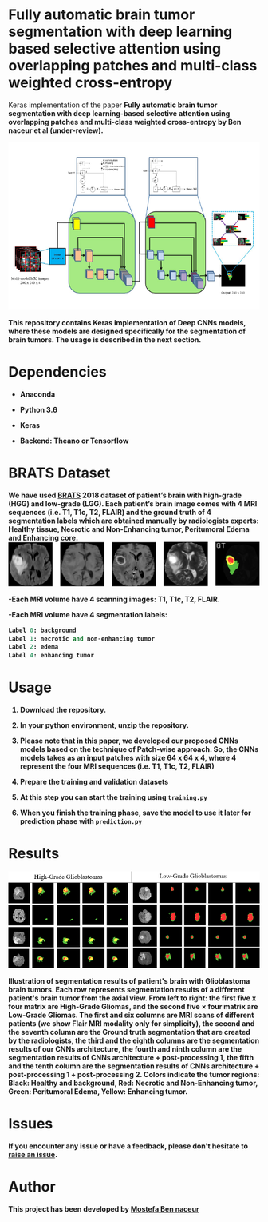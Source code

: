 # Fully automatic brain tumor segmentation with deep learning based selective attention using overlapping patches and multi-class weighted cross-entropy
Keras implementation of the paper <b>Fully automatic brain tumor segmentation with deep learning-based selective attention using overlapping patches and multi-class weighted cross-entropy<b> by  Ben naceur et al (under-review).

![The model architecture](https://github.com/MostefaBen/Fully-automatic-brain-tumor-segmentation-with-deep-learning-based-selective-attention/blob/master/image.png)


This repository contains Keras implementation of Deep CNNs models, where these models are designed specifically for the segmentation of brain tumors. The usage is described in the next section.

# Dependencies

- Anaconda

- Python 3.6 

- Keras

- Backend: Theano or Tensorflow

# BRATS Dataset

We have used [BRATS](https://www.med.upenn.edu/sbia/brats2018/data.html) 2018 dataset of patient’s brain with high-grade (HGG) and low-grade (LGG). Each patient’s brain image comes with 4 MRI sequences (i.e. T1, T1c, T2, FLAIR) and the ground truth
of 4 segmentation labels which are obtained manually by radiologists experts: Healthy tissue, Necrotic and
Non-Enhancing tumor, Peritumoral Edema and Enhancing core.
![4 MRI sequences](https://github.com/MostefaBen/Fully-automatic-brain-tumor-segmentation-with-deep-learning-based-selective-attention/blob/master/image_1.jpg)

-Each MRI volume have 4 scanning images: T1, T1c, T2, FLAIR.

-Each MRI volume have 4 segmentation labels:

```python
Label 0: background
Label 1: necrotic and non-enhancing tumor
Label 2: edema 
Label 4: enhancing tumor
```

# Usage

1. Download the repository.

2. In your python environment, unzip the repository.

3. Please note that in this paper, we developed our proposed CNNs models based on the technique of Patch-wise approach. So, the CNNs models takes as an input patches with size 64 x 64 x 4, where 4 represent the four MRI sequences (i.e. T1, T1c, T2, FLAIR)

4. Prepare the training and validation datasets

5. At this step you can start the training using  `training.py` 

6. When you finish the training phase, save the model to use it later for prediction phase with `prediction.py` 


# Results

![Results1](https://github.com/MostefaBen/Fully-automatic-brain-tumor-segmentation-with-deep-learning-based-selective-attention/blob/master/result1.png)

Illustration of segmentation results of patient's brain with Glioblastoma brain tumors. Each row represents segmentation results of a different patient's brain tumor from the axial view. From left to right: the first five x four matrix are High-Grade Gliomas, and the second five × four matrix are Low-Grade Gliomas. The first and six columns are MRI scans of different patients (we show Flair MRI modality only for simplicity), the second and the seventh column are the Ground truth segmentation that are created by the radiologists, the third and the eighth columns are the segmentation results of our CNNs architecture, the fourth and ninth column are the segmentation results of CNNs architecture + post-processing 1, the fifth and the tenth column are the segmentation results of CNNs architecture + post-processing 1 + post-processing 2. Colors indicate the tumor regions: Black: Healthy and background, Red: Necrotic and Non-Enhancing tumor, Green: Peritumoral Edema, Yellow: Enhancing tumor.


# Issues

If you encounter any issue or have a feedback, please don't hesitate to [raise an issue](https://github.com/MostefaBen/Fully-automatic-brain-tumor-segmentation-with-deep-learning-based-selective-attention/issues/new).

# Author

This project has been developed by [Mostefa Ben naceur](https://fr.linkedin.com/in/mostefabennaceurphd)
